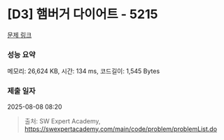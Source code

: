 # [D3] 햄버거 다이어트 - 5215 

[문제 링크](https://swexpertacademy.com/main/code/problem/problemDetail.do?contestProbId=AWT-lPB6dHUDFAVT) 

### 성능 요약

메모리: 26,624 KB, 시간: 134 ms, 코드길이: 1,545 Bytes

### 제출 일자

2025-08-08 08:20



> 출처: SW Expert Academy, https://swexpertacademy.com/main/code/problem/problemList.do